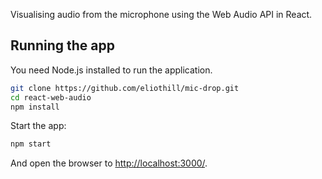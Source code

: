 Visualising audio from the microphone using the Web Audio API in React.

## Running the app

You need Node.js installed to run the application.

```bash
git clone https://github.com/eliothill/mic-drop.git
cd react-web-audio
npm install
```

Start the app:

```bash
npm start
```

And open the browser to [http://localhost:3000/](localhost:3000).
